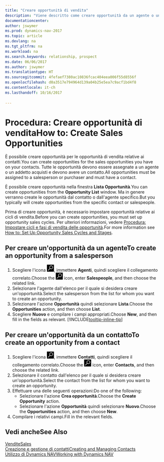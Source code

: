 ```yaml
---
title: "Creare opportunità di vendita"
description: "Viene descritto come creare opportunità da un agente o un contatto in Dynamics NAV."
documentationcenter: 
author: jswymer
ms.prod: dynamics-nav-2017
ms.topic: article
ms.devlang: na
ms.tgt_pltfrm: na
ms.workload: na
ms.search.keywords: relationship, prospect
ms.date: 06/06/2017
ms.author: jswymer
ms.translationtype: HT
ms.sourcegitcommit: 4fefaef7380ac10836fcac404eea006f55d8556f
ms.openlocfilehash: d0a3517e794964d139a04b25e5ea7c9acf1bd4f8
ms.contentlocale: it-ch
ms.lasthandoff: 10/16/2017

---
```

# <a name="how-to-create-sales-opportunities"></a><span data-ttu-id="3c732-103">Procedura: Creare opportunità di vendita</span><span class="sxs-lookup"><span data-stu-id="3c732-103">How to: Create Sales Opportunities</span></span>
<span data-ttu-id="3c732-104">È possibile creare opportunità per le opportunità di vendita relative ai contatti.</span><span class="sxs-lookup"><span data-stu-id="3c732-104">You can create opportunities for the sales opportunities you have on your contacts.</span></span> <span data-ttu-id="3c732-105">Tutte le opportunità devono essere assegnate a un agente o un addetto acquisti e devono avere un contatto.</span><span class="sxs-lookup"><span data-stu-id="3c732-105">All opportunities must be assigned to a salesperson or purchaser and must have a contact.</span></span>

<span data-ttu-id="3c732-106">È possibile creare opportunità nella finestra **Lista Opportunità**.</span><span class="sxs-lookup"><span data-stu-id="3c732-106">You can create opportunities from the **Opportunity List** window.</span></span> <span data-ttu-id="3c732-107">Ma in genere verranno create le opportunità dal contatto o dall'agente specifico.</span><span class="sxs-lookup"><span data-stu-id="3c732-107">But you typically will create opportunities from the specific contact or salespeople.</span></span>

<span data-ttu-id="3c732-108">Prima di creare opportunità, è necessario impostare opportunità relative ai cicli di vendita.</span><span class="sxs-lookup"><span data-stu-id="3c732-108">Before you can create opportunities, you must set up opportunity sales cycles.</span></span> <span data-ttu-id="3c732-109">Per ulteriori informazioni, vedere [Procedura: Impostare cicli e fasi di vendita delle opportunità](marketing-how-setup-opportunity-sales-cycles-stages.md).</span><span class="sxs-lookup"><span data-stu-id="3c732-109">For more information see [How to: Set Up Opportunity Sales Cycles and Stages](marketing-how-setup-opportunity-sales-cycles-stages.md).</span></span>

## <a name="to-create-an-opportunity-from-a-salesperson"></a><span data-ttu-id="3c732-110">Per creare un'opportunità da un agente</span><span class="sxs-lookup"><span data-stu-id="3c732-110">To create an opportunity from a salesperson</span></span>
1. <span data-ttu-id="3c732-111">Scegliere l'icona ![Cerca pagina o report](media/ui-search/search_small.png "icona Cerca pagina o report"), immettere **Agenti**, quindi scegliere il collegamento correlato.</span><span class="sxs-lookup"><span data-stu-id="3c732-111">Choose the ![Search for Page or Report](media/ui-search/search_small.png "Search for Page or Report icon") icon, enter **Salespeople**, and then choose the related link.</span></span>
2. <span data-ttu-id="3c732-112">Selezionare l'agente dall'elenco per il quale si desidera creare un'opportunità.</span><span class="sxs-lookup"><span data-stu-id="3c732-112">Select the salesperson from the list for whom you want to create an opportunity.</span></span>
3. <span data-ttu-id="3c732-113">Selezionare l'azione **Opportunità** quindi selezionare **Lista**.</span><span class="sxs-lookup"><span data-stu-id="3c732-113">Choose the **Opportunities** action, and then choose **List**.</span></span>
4. <span data-ttu-id="3c732-114">Scegliere **Nuovo** e compilare i campi appropriati.</span><span class="sxs-lookup"><span data-stu-id="3c732-114">Choose **New**, and then fill in the fields as relevant.</span></span> [!INCLUDE[tooltip-inline-tip](includes/tooltip-inline-tip_md.md)]  



## <a name="to-create-an-opportunity-from-a-contact"></a><span data-ttu-id="3c732-115">Per creare un'opportunità da un contatto</span><span class="sxs-lookup"><span data-stu-id="3c732-115">To create an opportunity from a contact</span></span>
1. <span data-ttu-id="3c732-116">Scegliere l'icona ![Cerca pagina o report](media/ui-search/search_small.png "icona Cerca pagina o report"), immettere **Contatti**, quindi scegliere il collegamento correlato.</span><span class="sxs-lookup"><span data-stu-id="3c732-116">Choose the ![Search for Page or Report](media/ui-search/search_small.png "Search for Page or Report icon") icon, enter **Contacts**, and then choose the related link.</span></span>
2. <span data-ttu-id="3c732-117">Selezionare il contatto dall'elenco per il quale si desidera creare un'opportunità.</span><span class="sxs-lookup"><span data-stu-id="3c732-117">Select the contact from the list for whom you want to create an opportunity.</span></span>
3. <span data-ttu-id="3c732-118">Effettuare una delle seguenti operazioni:</span><span class="sxs-lookup"><span data-stu-id="3c732-118">Do one of the following:</span></span>
   * <span data-ttu-id="3c732-119">Selezionare l'azione **Crea opportunità**.</span><span class="sxs-lookup"><span data-stu-id="3c732-119">Choose the **Create Opportunity** action.</span></span>
   * <span data-ttu-id="3c732-120">Selezionare l'azione **Opportunità** quindi selezionare **Nuovo**.</span><span class="sxs-lookup"><span data-stu-id="3c732-120">Choose the  **Opportunities** action, and then choose **New**.</span></span>
4. <span data-ttu-id="3c732-121">Compilare i relativi campi.</span><span class="sxs-lookup"><span data-stu-id="3c732-121">Fill in the relevant fields.</span></span>

## <a name="see-also"></a><span data-ttu-id="3c732-122">Vedi anche</span><span class="sxs-lookup"><span data-stu-id="3c732-122">See Also</span></span>
[<span data-ttu-id="3c732-123">Vendite</span><span class="sxs-lookup"><span data-stu-id="3c732-123">Sales</span></span>](sales-manage-sales.md)  
[<span data-ttu-id="3c732-124">Creazione e gestione di contatti</span><span class="sxs-lookup"><span data-stu-id="3c732-124">Creating and Managing Contacts</span></span>](marketing-contacts.md)  
[<span data-ttu-id="3c732-125">Utilizzo di Dynamics NAV</span><span class="sxs-lookup"><span data-stu-id="3c732-125">Working with Dynamics NAV</span></span>](ui-work-product.md)

